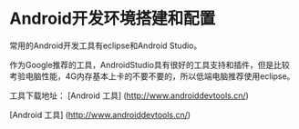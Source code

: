 Android开发环境搭建和配置
===
常用的Android开发工具有eclipse和Android Studio。

作为Google推荐的工具，AndroidStudio具有很好的工具支持和插件，但是比较考验电脑性能，4G内存基本上卡的不要不要的，所以低端电脑推荐使用eclipse。

工具下载地址：
[Android 工具] (http://www.androiddevtools.cn/) 


[Android 工具] (http://www.androiddevtools.cn/) 

